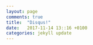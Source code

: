 ```yaml
---
layout: page
comments: true
title:  "Disqus!"
date:   2017-11-14 13::16 +0100
categories: jekyll update
---
```




